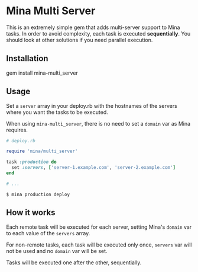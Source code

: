 Mina Multi Server
====

This is an extremely simple gem that adds multi-server support to Mina tasks. In
order to avoid complexity, each task is executed **sequentially**. You should
look at other solutions if you need parallel execution.

## Installation

gem install mina-multi_server

## Usage

Set a `server` array in your deploy.rb with the hostnames of the servers where
you want the tasks to be executed.

When using `mina-multi_server`, there is no need to set a `domain` var as Mina
requires.


```ruby
# deploy.rb

require 'mina/multi_server'

task :production do
  set :servers, ['server-1.example.com', 'server-2.example.com']
end

# ...

```

```console
$ mina production deploy
```

## How it works

Each remote task will be executed for each server, setting Mina's `domain` var
to each value of the `servers` array.

For non-remote tasks, each task will be executed only once, `servers` var will
not be used and no `domain` var will be set.

Tasks will be executed one after the other, sequentially.
